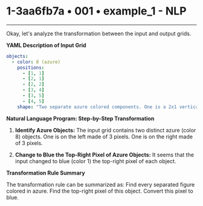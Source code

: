 # 1-3aa6fb7a • 001 • example_1 - NLP

---
Okay, let's analyze the transformation between the input and output grids.

**YAML Description of Input Grid**

```yaml
objects:
  - color: 8 (azure)
    positions:
      - [1, 1]
      - [2, 1]
      - [2, 2]
      - [3, 4]
      - [3, 5]
      - [4, 5]
    shape: "Two separate azure colored components. One is a 2x1 vertical shape next to another 1x1 square (or another 2x1 vertical shape, when considering it next to the square). Another component is a shape with two azure colored pixels placed one above the other making a 2x1 vertical line."

```

**Natural Language Program: Step-by-Step Transformation**

1.  **Identify Azure Objects:** The input grid contains two distinct azure (color 8) objects. One is on the left made of 3 pixels. One is on the right made of 3 pixels.

2.  **Change to Blue the Top-Right Pixel of Azure Objects:**
    It seems that the input changed to blue (color 1) the top-right pixel of each object.

**Transformation Rule Summary**

The transformation rule can be summarized as: Find every separated figure colored in azure. Find the top-right pixel of this object. Convert this pixel to blue.


